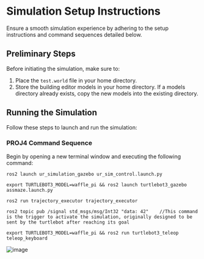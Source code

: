 
# Simulation Setup Instructions

Ensure a smooth simulation experience by adhering to the setup instructions and command sequences detailed below.

## Preliminary Steps

Before initiating the simulation, make sure to:

1. Place the `test.world` file in your home directory.
2. Store the building editor models in your home directory. If a models directory already exists, copy the new models into the existing directory.

## Running the Simulation

Follow these steps to launch and run the simulation:

### PROJ4 Command Sequence

Begin by opening a new terminal window and executing the following command:

```
ros2 launch ur_simulation_gazebo ur_sim_control.launch.py
```
```
export TURTLEBOT3_MODEL=waffle_pi && ros2 launch turtlebot3_gazebo assmaze.launch.py
```
```
ros2 run trajectory_executor trajectory_executor
```
```
ros2 topic pub /signal std_msgs/msg/Int32 "data: 42"    //This command is the trigger to activate the simulation, originally designed to be sent by the turtlebot after reaching its goal
```
```
export TURTLEBOT3_MODEL=waffle_pi && ros2 run turtlebot3_teleop teleop_keyboard
```

![image](https://github.com/Chillhopper/UR10-Simulation/assets/68851163/2a2c9feb-55e8-4648-ab47-8f6138ff1f15)

